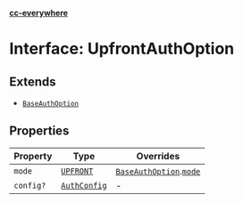 [**cc-everywhere**](../../../../../index.md)

<HorizontalLine />

# Interface: UpfrontAuthOption

## Extends

- [`BaseAuthOption`](base-auth-option.md)

## Properties

| Property | Type | Overrides |
| ------ | ------ | ------ |
| `mode` | [`UPFRONT`](../enumerations/auth-mode.md#upfront) | [`BaseAuthOption`](base-auth-option.md).[`mode`](base-auth-option.md#mode) |
| `config?` | [`AuthConfig`](auth-config.md) | - |
